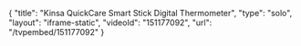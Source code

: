 {
    "title": "Kinsa QuickCare Smart Stick Digital Thermometer",
    "type": "solo",
    "layout": "iframe-static",
    "videoId": "151177092",
    "url": "\/tvpembed\/151177092"
}